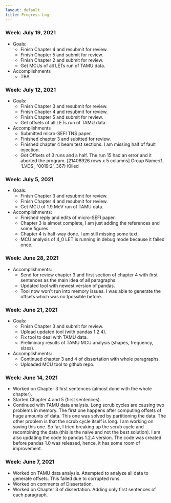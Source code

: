 ```yaml
---
layout: default
title: Progress Log
---
```

### Week: July 19, 2021
 * Goals:
   * Finish Chapter 4 and resubmit for review.
   * Finish Chapter 5 and submit for review.
   * Finish Chapter 2 and submit for review.
   * Get MCUs of all LETs run of TAMU data.
 * Accomplishments
   * TBA


### Week: July 12, 2021
 * Goals:
   * Finish Chapter 3 and resubmit for review.
   * Finish Chapter 4 and resubmit for review.
   * Finish Chapter 5 and submit for review.
   * Get offsets of all LETs run of TAMU data.
 * Accomplishments
   * Submitted micro-SEFI TNS paper.
   * Finished chapter 3 and subitted for review.
   * Finished chapter 4 beam test sections. I am missing half of fault injection. 
   * Got Offsets of 3 runs and a half. The run 15 had an error and it aborted the program. 
[21408926 rows x 5 columns]
Group Name:(1, 'LVDS', '0019:2', 367)
Killed



### Week: July 5, 2021
 * Goals:
   * Finish Chapter 3 and resubmit for review.
   * Finish Chapter 4 and resubmit for review.
   * Get MCU of 1.9 MeV run of TAMU data.
 * Accomplishments:
   * Finished reply and edits of micro-SEFI paper. 
   * Chapter 3 is almost complete, I am just adding the references and some figures.
   * Chapter 4 is half-way done. I am still missing some text.
   * MCU analysis of 4_0 LET is running in debug mode because it failed once.

### Week: June 28, 2021
 * Accomplishments:
   * Send for review chapter 3 and first section of chapter 4 with first sentences as the main idea of all paragraphs.
   * Updated tool with newest version of pandas.
   * Tool now won't run into memory issues. I was able to generate the offsets which was no tpossible before.

### Week: June 21, 2021
 * Goals:
   * Finish Chapter 3 and submit for review.
   * Upload updated tool (with pandas 1.2.4).
   * Fix tool to deal with TAMU data.
   * Preliminary results of TAMU MCU analysis (shapes, frequency, sizes).
 * Accomplishments:
   * Continued chapter 3 and 4 of dissertation with whole paragraphs.
   * Uploaded MCU tool to github repo.

### Week: June 14, 2021
 * Worked on Chapter 3 first sentences (almost done with the whole chapter).
 * Started Chapter 4 and 5 (first sentences). 
 * Continued with TAMU data analysis. Long scrub cycles are causing two problems in memory. The first one happens after computing offsets of huge amounts of data. This one was solved by partitioning the data. The other problem is that the scrub cycle itself is long. I am working on soving this one. So far, I tried breaking up the scrub cycle and recombining the data (this is the naive and not the best solution). I am also updating the code to pandas 1.2.4 version. The code was created before pandas 1.0 was released, hence, it has some room of improvement.



### Week: June 7, 2021

* Worked on TAMU data analysis. Attempted to analyze all data to generate offsets. This failed due to corrupted runs.
* Worked on comments of Dissertation.
* Worked on Chapter 3 of dissertation. Adding only first sentences of each paragraph.



